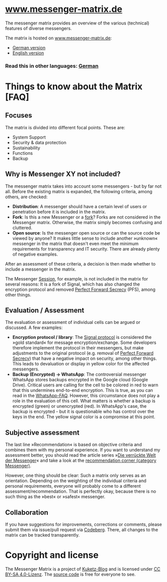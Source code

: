 # www.messenger-matrix.de

The messenger matrix provides an overview of the various (technical) features of diverse messengers.

The matrix is hosted on <a href="https://www.messenger-matrix.de/">www.messenger-matrix.de</a>:
* <a href="https://www.messenger-matrix.de/messenger-matrix.html">German version</a>
* <a href="https://www.messenger-matrix.de/messenger-matrix-en.html">English version</a>

### Read this in other languages: <a href="https://codeberg.org/kuketzblog/www.messenger-matrix.de">German</a>

# Things to know about the Matrix [FAQ]

## Focuses

The matrix is divided into different focal points. These are:
* System Support
* Security & data protection
* Sustainability
* Functions
* Backup

## Why is Messenger XY not included?

The messenger matrix takes into account some messengers - but by far not all. Before the existing matrix is expanded, the following criteria, among others, are checked:

* **Distribution**: A messenger should have a certain level of users or penetration before it is included in the matrix.
* **Fork**: Is this a new Messenger or a <a href="https://de.wikipedia.org/wiki/Fork">fork</a>? Forks are not considered in the Messenger matrix. Otherwise, the matrix simply becomes confusing and cluttered.
* **Open source**: Is the messenger open source or can the source code be viewed by anyone? It makes little sense to include another »unknown« messenger in the matrix that doesn't even meet the minimum requirements for transparency and IT security. There are already plenty of negative examples.

After an assessment of these criteria, a decision is then made whether to include a messenger in the matrix.

The Messenger <a href="https://getsession.org/">Session</a>, for example, is not included in the matrix for several reasons: It is a fork of Signal, which has also changed the encryption protocol and removed <a href="https://de.wikipedia.org/wiki/Perfect_Forward_Secrecy">Perfect Forward Secrecy</a> (PFS), among other things. 

## Evaluation / Assessment

The evaluation or assessment of individual cells can be argued or discussed. A few examples:

* **Encryption protocol / library**: The <a href="https://de.wikipedia.org/wiki/Signal-Protokoll">Signal protocol</a> is considered the »gold standard« for message encryption/exchange. Some developers therefore implement the protocol in their messengers, but make adjustments to the original protocol (e.g. removal of <a href="https://de.wikipedia.org/wiki/Perfect_Forward_Secrecy">Perfect Forward Secrecy</a>) that have a negative impact on security, among other things. This leads to devaluation or display in yellow color for the affected messengers.
* **Backup (Encrypted) -> WhatsApp**: The controversial messenger WhatsApp stores backups encrypted in the Google cloud (Google Drive). Critical users are calling for the cell to be colored in red to warn that this undermines end-to-end encryption. This is true, as you can read in the <a href="https://faq.whatsapp.com/android/chats/about-google-drive-backups/?lang=de">WhatsApp-FAQ</a>. However, this circumstance does not play a role in the evaluation of this cell. What matters is whether a backup is encrypted (green) or unencrypted (red). In WhatsApp's case, the backup is encrypted - but it is questionable who has control over the keys in the end. The yellow signal color is a compromise at this point.

## Subjective assessment

The last line »Recommendation« is based on objective criteria and combines them with my personal experience. If you want to understand my assessment better, you should read the article series »<a href="https://www.kuketz-blog.de/die-verrueckte-welt-der-messenger-messenger-teil1/">Die verrückte Welt der Messenger</a>« and take a look at the <a href="https://www.kuketz-blog.de/empfehlungsecke/#messenger">recommendation corner (category Messenger)</a>.

However, one thing should be clear: Such a matrix only serves as an orientation. Depending on the weighting of the individual criteria and personal requirements, everyone will probably come to a different assessment/recommendation. That is perfectly okay, because there is no such thing as the »best« or »safest« messenger.

## Collaboration

If you have suggestions for improvements, corrections or comments, please submit them via issue/pull request via <a href="https://codeberg.org/kuketzblog/www.messenger-matrix.de">Codeberg</a>. There, all changes to the matrix can be tracked transparently.

# Copyright and license

The Messenger Matrix is a project of <a href="https://www.kuketz-blog.de/">Kuketz-Blog</a> and is licensed under <a href="https://creativecommons.org/licenses/by-sa/4.0/deed.de">CC BY-SA 4.0-Lizenz</a>. The <a href="https://codeberg.org/kuketzblog/www.messenger-matrix.de">source code</a> is free for everyone to see.